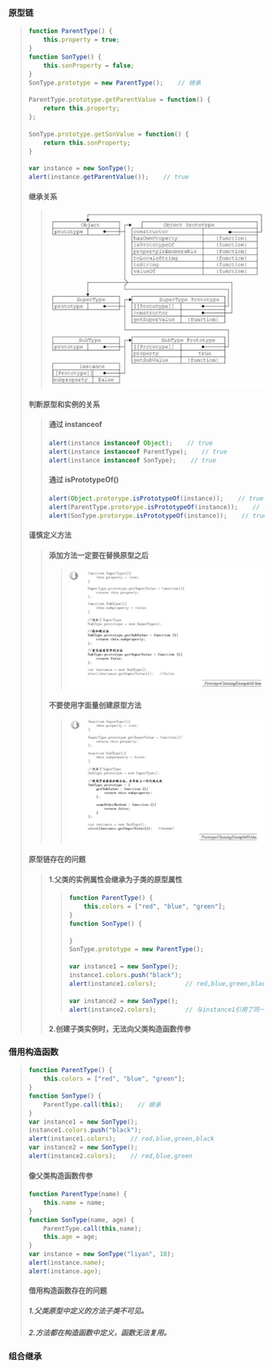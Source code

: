 ### 原型链

> ```js
> function ParentType() {
>     this.property = true;
> }
> function SonType() {
>     this.sonProperty = false;
> }
> SonType.prototype = new ParentType();    // 继承
>
> ParentType.prototype.getParentValue = function() {
>     return this.property;
> };
>
> SonType.prototype.getSonValue = function() {
>     return this.sonProperty;
> }
>
> var instance = new SonType();
> alert(instance.getParentValue());    // true
> ```
>
> #### 继承关系
>
> > ![](/assets/00032.jpg)
>
> #### 判断原型和实例的关系
>
> > #### 通过 instanceof
> >
> > ```js
> > alert(instance instanceof Object);    // true
> > alert(instance instanceof ParentType);    // true
> > alert(instance instanceof SonType);    // true
> > ```
> >
> > #### 通过 isPrototypeOf\(\)
> >
> > ```js
> > alert(Object.protorype.isPrototypeOf(instance));    // true
> > alert(ParentType.protorype.isPrototypeOf(instance));    // true
> > alert(SonType.protorype.isPrototypeOf(instance));    // true
> > ```
>
> #### 谨慎定义方法
>
> > #### 添加方法一定要在替换原型之后
> >
> > > ![](/assets/00040.jpg)
> >
> > #### 不要使用字面量创建原型方法
> >
> > > ![](/assets/00044.jpg)
>
> #### 原型链存在的问题
>
> > #### 1.父类的实例属性会继承为子类的原型属性
> >
> > > ```js
> > > function ParentType() {
> > >     this.colors = ["red", "blue", "green"];
> > > }
> > > function SonType() {
> > >     
> > > }
> > > SonType.prototype = new ParentType();
> > >
> > > var instance1 = new SonType();
> > > instance1.colors.push("black");
> > > alert(instance1.colors);        // red,blue,green,black
> > >
> > > var instance2 = new SonType();
> > > alert(instance2.colors);        // 与instance1引用了同一个对象
> > > ```
> >
> > #### 2.创建子类实例时，无法向父类构造函数传参

### 借用构造函数

> ```js
> function ParentType() {
>     this.colors = ["red", "blue", "green"];
> }
> function SonType() {
>     ParentType.call(this);    // 继承
> }
> var instance1 = new SonType();
> instance1.colors.push("black");
> alert(instance1.colors);    // red,blue,green,black
> var instance2 = new SonType();
> alert(instance2.colors);    // red,blue,green
> ```
>
> #### 像父类构造函数传参
>
> ```js
> function ParentType(name) {
>     this.name = name;
> }
> function SonType(name, age) {
>     ParentType.call(this,name);
>     this.age = age;
> }
> var instance = new SonType("liyan", 18);
> alert(instance.name);
> alert(instance.age);
> ```
>
> #### 借用构造函数存在的问题
>
> ##### 1.父类原型中定义的方法子类不可见。
>
> ##### 2.方法都在构造函数中定义，函数无法复用。

### 组合继承

>



